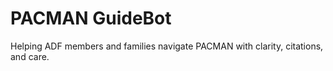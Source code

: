 # PACMAN GuideBot

Helping ADF members and families navigate PACMAN with clarity, citations, and care.